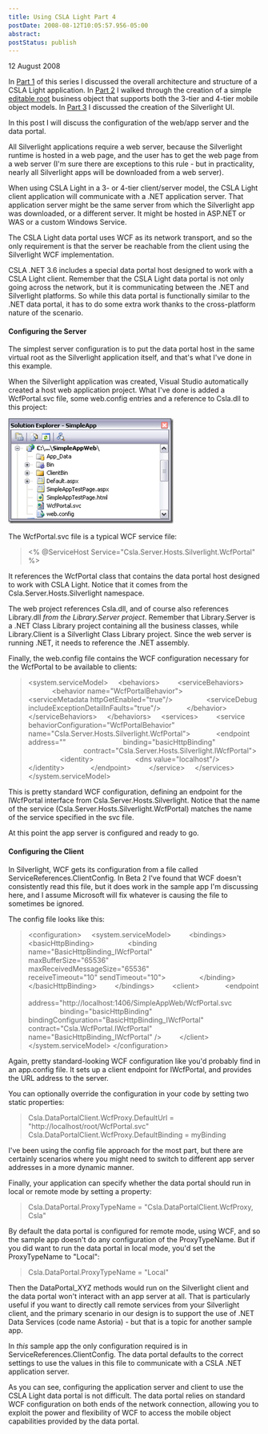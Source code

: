 ```yaml
---
title: Using CSLA Light Part 4
postDate: 2008-08-12T10:05:57.956-05:00
abstract: 
postStatus: publish
---
```

12 August 2008

In [Part 1](http://www.lhotka.net/weblog/ct.ashx?id=74fc453c-5522-4a7f-bc0f-19258cdd932e&amp;url=http%3a%2f%2fwww.lhotka.net%2fweblog%2fUsingCSLALightPart1.aspx) of this series I discussed the overall architecture and structure of a CSLA Light application. In [Part 2](http://www.lhotka.net/weblog/ct.ashx?id=74fc453c-5522-4a7f-bc0f-19258cdd932e&amp;url=http%3a%2f%2fwww.lhotka.net%2fweblog%2fUsingCSLALightPart2.aspx) I walked through the creation of a simple [editable root](http://www.lhotka.net/weblog/ct.ashx?id=74fc453c-5522-4a7f-bc0f-19258cdd932e&amp;url=http%3a%2f%2fwww.lhotka.net%2fArticle.aspx%3farea%3d4%26id%3d4484d01a-faa9-4220-a5c9-065e7b43b0af) business object that supports both the 3-tier and 4-tier mobile object models. In [Part 3](http://www.lhotka.net/weblog/UsingCSLALightPart3.aspx) I discussed the creation of the Silverlight UI.

In this post I will discuss the configuration of the web/app server and the data portal.

All Silverlight applications require a web server, because the Silverlight runtime is hosted in a web page, and the user has to get the web page from a web server (I'm sure there are exceptions to this rule - but in practicality, nearly all Silverlight apps will be downloaded from a web server).

When using CSLA Light in a 3- or 4-tier client/server model, the CSLA Light client application will communicate with a .NET application server. That application server might be the same server from which the Silverlight app was downloaded, or a different server. It might be hosted in ASP.NET or WAS or a custom Windows Service.

The CSLA Light data portal uses WCF as its network transport, and so the only requirement is that the server be reachable from the client using the Silverlight WCF implementation.

CSLA .NET 3.6 includes a special data portal host designed to work with a CSLA Light client. Remember that the CSLA Light data portal is not only going across the network, but it is communicating between the .NET and Silverlight platforms. So while this data portal is functionally similar to the .NET data portal, it has to do some extra work thanks to the cross-platform nature of the scenario.

#### Configuring the Server

The simplest server configuration is to put the data portal host in the same virtual root as the Silverlight application itself, and that's what I've done in this example.

When the Silverlight application was created, Visual Studio automatically created a host web application project. What I've done is added a WcfPortal.svc file, some web.config entries and a reference to Csla.dll to this project:

[![image](binary/WindowsLiveWriter/UsingCSLALightPart4_8DC1/image_thumb.png)](binary/WindowsLiveWriter/UsingCSLALightPart4_8DC1/image_2.png)

The WcfPortal.svc file is a typical WCF service file:


> &lt;% @ServiceHost Service="Csla.Server.Hosts.Silverlight.WcfPortal" %&gt;


It references the WcfPortal class that contains the data portal host designed to work with CSLA Light. Notice that it comes from the Csla.Server.Hosts.Silverlight namespace.

The web project references Csla.dll, and of course also references Library.dll *from the Library.Server project*. Remember that Library.Server is a .NET Class Library project containing all the business classes, while Library.Client is a Silverlight Class Library project. Since the web server is running .NET, it needs to reference the .NET assembly.

Finally, the web.config file contains the WCF configuration necessary for the WcfPortal to be available to clients:


> &lt;system.serviceModel&gt;
>     &lt;behaviors&gt;
>         &lt;serviceBehaviors&gt;
>             &lt;behavior name="WcfPortalBehavior"&gt;
>                 &lt;serviceMetadata httpGetEnabled="true"/&gt;
>                 &lt;serviceDebug includeExceptionDetailInFaults="true"/&gt;
>             &lt;/behavior&gt;
>         &lt;/serviceBehaviors&gt;
>     &lt;/behaviors&gt;
>     &lt;services&gt;
>         &lt;service behaviorConfiguration="WcfPortalBehavior"
>                      name="Csla.Server.Hosts.Silverlight.WcfPortal"&gt;
>             &lt;endpoint address=""
>                             binding="basicHttpBinding"
>                             contract="Csla.Server.Hosts.Silverlight.IWcfPortal"&gt;
>                 &lt;identity&gt;
>                     &lt;dns value="localhost"/&gt;
>                 &lt;/identity&gt;
>             &lt;/endpoint&gt;
>         &lt;/service&gt;
>     &lt;/services&gt;
> &lt;/system.serviceModel&gt;


This is pretty standard WCF configuration, defining an endpoint for the IWcfPortal interface from Csla.Server.Hosts.Silverlight. Notice that the name of the service (Csla.Server.Hosts.Silverlight.WcfPortal) matches the name of the service specified in the svc file.

At this point the app server is configured and ready to go.

#### Configuring the Client

In Silverlight, WCF gets its configuration from a file called ServiceReferences.ClientConfig. In Beta 2 I've found that WCF doesn't consistently read this file, but it does work in the sample app I'm discussing here, and I assume Microsoft will fix whatever is causing the file to sometimes be ignored.

The config file looks like this:


> &lt;configuration&gt;
>     &lt;system.serviceModel&gt;
>         &lt;bindings&gt;
>             &lt;basicHttpBinding&gt;
>                 &lt;binding name="BasicHttpBinding\_IWcfPortal"
>                               maxBufferSize="65536"
>                               maxReceivedMessageSize="65536"
>                               receiveTimeout="10" sendTimeout="10"&gt;
>                 &lt;/binding&gt;
>             &lt;/basicHttpBinding&gt;
>         &lt;/bindings&gt;
>         &lt;client&gt;
>             &lt;endpoint
>                 address="http://localhost:1406/SimpleAppWeb/WcfPortal.svc
>                 binding="basicHttpBinding"
>                 bindingConfiguration="BasicHttpBinding\_IWcfPortal"
>                 contract="Csla.WcfPortal.IWcfPortal"
>                 name="BasicHttpBinding\_IWcfPortal" /&gt;
>         &lt;/client&gt;
>     &lt;/system.serviceModel&gt;
> &lt;/configuration&gt;


Again, pretty standard-looking WCF configuration like you'd probably find in an app.config file. It sets up a client endpoint for IWcfPortal, and provides the URL address to the server.

You can optionally override the configuration in your code by setting two static properties:


> Csla.DataPortalClient.WcfProxy.DefaultUrl = "http://localhost/root/WcfPortal.svc"
> Csla.DataPortalClient.WcfProxy.DefaultBinding = myBinding


I've been using the config file approach for the most part, but there are certainly scenarios where you might need to switch to different app server addresses in a more dynamic manner.

Finally, your application can specify whether the data portal should run in local or remote mode by setting a property:


> Csla.DataPortal.ProxyTypeName = "Csla.DataPortalClient.WcfProxy, Csla"


By default the data portal is configured for remote mode, using WCF, and so the sample app doesn't do any configuration of the ProxyTypeName. But if you did want to run the data portal in local mode, you'd set the ProxyTypeName to "Local":


> Csla.DataPortal.ProxyTypeName = "Local"


Then the DataPortal\_XYZ methods would run on the Silverlight client and the data portal won't interact with an app server at all. That is particularly useful if you want to directly call remote services from your Silverlight client, and the primary scenario in our design is to support the use of .NET Data Services (code name Astoria) - but that is a topic for another sample app.

In *this* sample app the only configuration required is in ServiceReferences.ClientConfig. The data portal defaults to the correct settings to use the values in this file to communicate with a CSLA .NET application server.

As you can see, configuring the application server and client to use the CSLA Light data portal is not difficult. The data portal relies on standard WCF configuration on both ends of the network connection, allowing you to exploit the power and flexibility of WCF to access the mobile object capabilities provided by the data portal.

